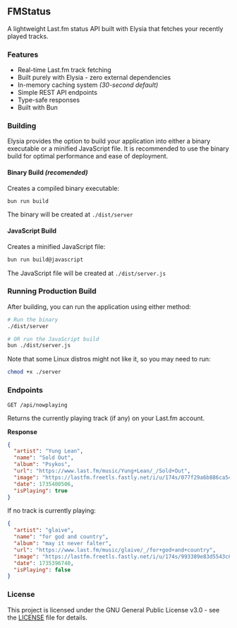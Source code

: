 ## FMStatus
A lightweight Last.fm status API built with Elysia that fetches your recently played tracks.
### Features
* Real-time Last.fm track fetching
* Built purely with Elysia - zero external dependencies
* In-memory caching system *(30-second default)*
* Simple REST API endpoints
* Type-safe responses
* Built with Bun

### Building
Elysia provides the option to build your application into either a binary executable or a minified JavaScript file. It is recommended to use the binary build for optimal performance and ease of deployment.

#### Binary Build *(recomended)*
Creates a compiled binary executable:
```bash
bun run build
```
The binary will be created at `./dist/server`

#### JavaScript Build
Creates a minified JavaScript file:
```bash
bun run build@javascript
```
The JavaScript file will be created at `./dist/server.js`

### Running Production Build

After building, you can run the application using either method:

```bash
# Run the binary
./dist/server

# OR run the JavaScript build
bun ./dist/server.js
```

Note that some Linux distros might not like it, so you may need to run:
```bash
chmod +x ./server
```

### Endpoints
```
GET /api/nowplaying
```

Returns the currently playing track (if any) on your Last.fm account.

**Response**
```json
{
  "artist": "Yung Lean",
  "name": "Sold Out",
  "album": "Psykos",
  "url": "https://www.last.fm/music/Yung+Lean/_/Sold+Out",
  "image": "https://lastfm.freetls.fastly.net/i/u/174s/077f29a6b886ca5458fdf54082098897.jpg",
  "date": 1735400506,
  "isPlaying": true
}
```

If no track is currently playing:
```json
{
  "artist": "glaive",
  "name": "for god and country",
  "album": "may it never falter",
  "url": "https://www.last.fm/music/glaive/_/for+god+and+country",
  "image": "https://lastfm.freetls.fastly.net/i/u/174s/993389e83d5543c63a0fe41d9c75c00d.png",
  "date": 1735396740,
  "isPlaying": false
}
```
### License
This project is licensed under the GNU General Public License v3.0 - see the [LICENSE](LICENSE) file for details.
